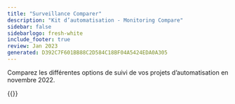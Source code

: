 ```yaml
---
title: "Surveillance Comparer"
description: "Kit d’automatisation - Monitoring Compare"
sidebar: false
sidebarlogo: fresh-white
include_footer: true
review: Jan 2023
generated: D392C7F601BB88C2D584C18BF04A5424EDA0A305
---
```


Comparez les différentes options de suivi de vos projets d’automatisation en novembre 2022.

{{<questions name="/content/fr/monitoring.json" showNavigationButtons="false" locale="fr">}}
